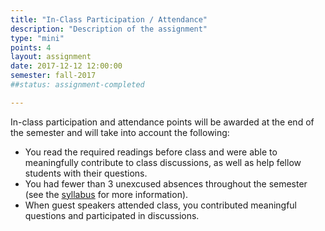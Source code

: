 ```yaml
---
title: "In-Class Participation / Attendance"
description: "Description of the assignment"
type: "mini"
points: 4
layout: assignment
date: 2017-12-12 12:00:00
semester: fall-2017
##status: assignment-completed

---
```


In-class participation and attendance points will be awarded at the end of the semester and will take into account the following:

* You read the required readings before class and were able to meaningfully contribute to class discussions, as well as help fellow students with their questions.
* You had fewer than 3 unexcused absences throughout the semester (see the [syllabus](/class/syllabus) for more information).
* When guest speakers attended class, you contributed meaningful questions and participated in discussions.
